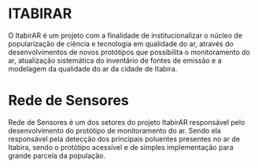 # ITABIRAR
</p> O ItabirAR é um projeto com a finalidade de institucionalizar o núcleo de popularização de ciência e tecnologia em qualidade do ar, através do desenvolvimentos de novos protótipos que possibilita o monitoramento do ar, atualização sistemática do inventário de fontes de emissão e a modelagem da qualidade do ar da cidade de Itabira. </p>

# Rede de Sensores
</p> Rede de Sensores é um dos setores do projeto ItabirAR responsável pelo desenvolvimento do protótipo de monitoramento do ar. Sendo ela responsável pela detecção dos principais poluentes presentes no ar de Itabira, sendo o protótipo acessível e de simples implementação para grande parcela da população. </p>

	

